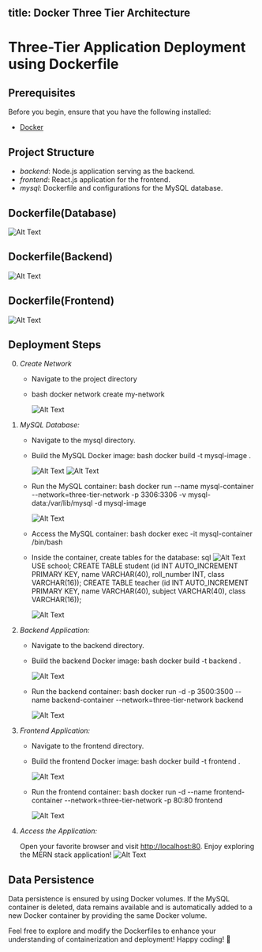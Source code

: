 title: Docker Three Tier Architecture 
---

# Three-Tier Application Deployment using Dockerfile


## Prerequisites

Before you begin, ensure that you have the following installed:

- [Docker](https://www.docker.com/get-started)
  
## Project Structure

- *backend*: Node.js application serving as the backend.
- *frontend*: React.js application for the frontend.
- *mysql*: Dockerfile and configurations for the MySQL database.

## Dockerfile(Database)
![Alt Text](https://raw.githubusercontent.com/hell-99/hell-99.github.io/master/images/dockerDesktop.png)


## Dockerfile(Backend)
![Alt Text](https://raw.githubusercontent.com/hell-99/hell-99.github.io/master/images/dockerBackend.png)
## Dockerfile(Frontend)
![Alt Text](https://raw.githubustercontent.com/hell-99/hell-99.github.io/master/images/dockerFrontend.png)
## Deployment Steps
0. *Create Network*
   - Navigate to the project directory
   - bash
     docker network create my-network
     
     ![Alt Text](https://raw.githubusercontent.com/Being-Reprobate/being-reprobate.github.io/blob/master/images/network%20create%20.png)
1. *MySQL Database:*

   - Navigate to the mysql directory.
   - Build the MySQL Docker image:
     bash
     docker build -t mysql-image .
     
     
     ![Alt Text](https://raw.githubusercontent.com/Being-Reprobate/being-reprobate.github.io/blob/master/images/database%20image%20build1.png)
     ![Alt Text](https://raw.githubusercontent.com/Being-Reprobate/being-reprobate.github.io/blob/master/images/database%20image%20build2.png)

     
   - Run the MySQL container:
     bash
     docker run --name mysql-container --network=three-tier-network -p 3306:3306 -v mysql-data:/var/lib/mysql -d mysql-image
     
     ![Alt Text](https://raw.githubusercontent.com/Being-Reprobate/being-reprobate.github.io/blob/master/images/database%20container%20creation.png)
   - Access the MySQL container:
     bash
     docker exec -it mysql-container /bin/bash
     
   - Inside the container, create tables for the database:
     sql
     ![Alt Text](https://raw.githubusercontent.com/chitt31/chitt31.github.io/master/images/24.PNG)
     USE school;
     CREATE TABLE student (id INT AUTO_INCREMENT PRIMARY KEY, name VARCHAR(40), roll_number INT, class VARCHAR(16));
     CREATE TABLE teacher (id INT AUTO_INCREMENT PRIMARY KEY, name VARCHAR(40), subject VARCHAR(40), class VARCHAR(16));
     
     ![Alt Text](https://raw.githubusercontent.com/chitt31/chitt31.github.io/master/images/25.PNG)
2. *Backend Application:*

   - Navigate to the backend directory.
   - Build the backend Docker image:
     bash
     docker build -t backend .
     
     ![Alt Text](https://raw.githubusercontent.com/chitt31/chitt31.github.io/master/images/26.PNG)
   - Run the backend container:
     bash
     docker run -d -p 3500:3500 --name backend-container --network=three-tier-network backend
     
     ![Alt Text](https://raw.githubusercontent.com/chitt31/chitt31.github.io/master/images/27.PNG)
3. *Frontend Application:*

   - Navigate to the frontend directory.
   - Build the frontend Docker image:
     bash
     docker build -t frontend .
     
     ![Alt Text](https://raw.githubusercontent.com/chitt31/chitt31.github.io/master/images/28.PNG)
   - Run the frontend container:
     bash
     docker run -d --name frontend-container --network=three-tier-network -p 80:80 frontend
     
     ![Alt Text](https://raw.githubusercontent.com/chitt31/chitt31.github.io/master/images/29.PNG)
4. *Access the Application:*

   Open your favorite browser and visit [http://localhost:80](http://localhost:80). Enjoy exploring the MERN stack application!
   ![Alt Text](https://raw.githubusercontent.com/chitt31/chitt31.github.io/master/images/36.PNG)

    
## Data Persistence

Data persistence is ensured by using Docker volumes. If the MySQL container is deleted, data remains available and is automatically added to a new Docker container by providing the same Docker volume.

Feel free to explore and modify the Dockerfiles to enhance your understanding of containerization and deployment! Happy coding! 🚀
